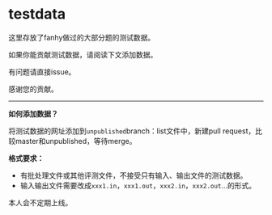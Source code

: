 # testdata

这里存放了fanhy做过的大部分题的测试数据。

如果你能贡献测试数据，请阅读下文添加数据。

有问题请直接issue。

感谢您的贡献。

---

**如何添加数据？**

将测试数据的网址添加到`unpublished`branch：list文件中，新建pull request，比较master和unpublished，等待merge。

**格式要求：**
- 有批处理文件或其他评测文件，不接受只有输入、输出文件的测试数据。
- 输入输出文件需要改成`xxx1.in`，`xxx1.out`，`xxx2.in`，`xxx2.out`...的形式。

本人会不定期上线。
